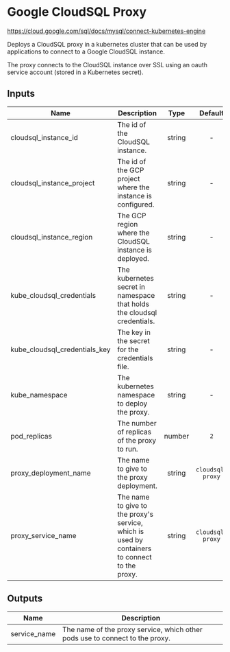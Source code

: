 # Google CloudSQL Proxy

https://cloud.google.com/sql/docs/mysql/connect-kubernetes-engine

Deploys a CloudSQL proxy in a kubernetes cluster that can be used by applications to connect to a Google CloudSQL instance.

The proxy connects to the CloudSQL instance over SSL using an oauth service account (stored in a Kubernetes secret).

## Inputs

| Name | Description | Type | Default | Required |
|------|-------------|:----:|:-----:|:-----:|
| cloudsql_instance_id | The id of the CloudSQL instance. | string | - | yes |
| cloudsql_instance_project | The id of the GCP project where the instance is configured. | string | - | yes |
| cloudsql_instance_region | The GCP region where the CloudSQL instance is deployed. | string | - | yes |
| kube_cloudsql_credentials | The kubernetes secret in namespace that holds the cloudsql credentials. | string | - | yes |
| kube_cloudsql_credentials_key | The key in the secret for the credentials file. | string | - | yes |
| kube_namespace | The kubernetes namespace to deploy the proxy. | string | - | yes |
| pod_replicas | The number of replicas of the proxy to run. | number | `2` | no |
| proxy_deployment_name | The name to give to the proxy deployment. | string | `cloudsql-proxy` | no |
| proxy_service_name | The name to give to the proxy's service, which is used by containers to connect to the proxy. | string | `cloudsql-proxy` | no |

## Outputs

| Name | Description |
|------|-------------|
| service_name | The name of the proxy service, which other pods use to connect to the proxy. |
